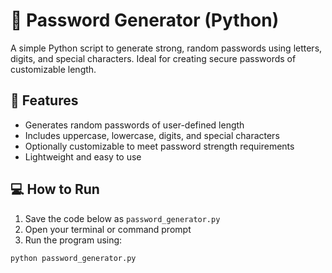 # 🔐 Password Generator (Python)

A simple Python script to generate strong, random passwords using letters, digits, and special characters. Ideal for creating secure passwords of customizable length.

## 📌 Features

- Generates random passwords of user-defined length
- Includes uppercase, lowercase, digits, and special characters
- Optionally customizable to meet password strength requirements
- Lightweight and easy to use

## 💻 How to Run

1. Save the code below as `password_generator.py`
2. Open your terminal or command prompt
3. Run the program using:

```bash
python password_generator.py
